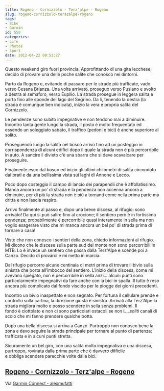 ```yaml
---
title: Rogeno - Cornizzolo - Terz'alpe - Rogeno
slug: rogeno-cornizzolo-terazalpe-rogeno
tags:
- Bike
- Garmin
id: 550
categories:
- Life
- Photos
- Sport
date: 2012-04-22 00:51:27
---
```


Questo weekend giro fuori provincia. Approfittando di una gita lecchese, decido di provare una delle poche salite che conosco nei dintorni.

Parto da Rogeno e, evitando di passare per le strade più trafficate, vado verso Cesana Brianza. Una volta arrivato, proseguo verso Pusiano e svolto a destra al semaforo, verso Eupilio. La strada prosegue in leggera salita e porta fino alle sponde del lago del Segrino. Da lì, tenendo la destra (la strada é comunque ben indicata), inizio la vera e propria salita del Cornizzolo.

<!--more-->

Le pendenze sono subito impegnative e non tendono mai a diminuire. Incontro tanta gente lungo la strada, il posto è molto frequentato ed essendo un soleggiato sabato, il traffico (pedoni e bici) è anche superiore al solito.

Proseguendo lungo la salita nel bosco arrivo fino ad un posteggio in corrispondenza di alcuni edifici dopo il quale la strada non è più percorribile in auto. A sancire il divieto c'è una sbarra che si deve scavalcare per proseguire.

Finalmente esco dal bosco ed inizio gli ultimi chilometri di salita circondato dai prati e da una bellissima vista sui laghi di Annone e Lecco.

Poco dopo costeggio il campo di lancio dei parapendii che è affollatissimo. Manca ancora un po' di strada e la pendenza non accenna ancora a diminuire, per di più la strada non è più a tornanti come nella prima parte ma dritta e non lascia respiro.

Arrivo finalmente al passo e, dopo una breve discesa, al rifugio: sono arrivato! Da qui si può salire fino al crocione; il sentiero però è in fortissima pendenza; probabilmente è percorribile quasi interamente in sella ma non voglio esagerare visto che mi manca ancora un bel po' di strada prima di tornare a casa!


Visto che non conosco i sentieri della zona, chiedo informazioni al rifugio. Mi dicono che le discese sulla parte sud del monte non sono percorribili in MTB. Lo è invece un sentiero che passa dalla Terz'Alpe e scende poi a Canzo. Decido di provarci e mi metto in marcia.

Dal rifugio percorro alcune centinaia di metri prima di trovare il bivio sulla sinistra che porta all'imbocco del sentiero. L'inizio della discesa, come mi avevano spiegato, non è percorribile in sella anzi... alcuni punti sono particolarmente impegnativi da fare anche con la bici in spalla. Il tutto è reso ancora più complicato dal fondo viscido per le piogge dei giorni precedenti.

Incontro un bivio inaspettato e non segnato. Per fortuna il cellulare prende e controllo sulla cartina, la direzione giusta è sinistra. Arrivati alla Terz'Alpe la strada migliora molto e posso scendere in sella senza problemi. Il fondo è ciottolato e non ci sono particolari ostacoli se non i_ __soliti_ canali di scolo che mi fanno prendere qualche botta.

Dopo una bella discesa si arriva a Canzo. Purtroppo non conosco bene la zona e devo seguire la strada principale per tornare al punto di partenza: trafficata e in alcuni punti stretta.

Sicuramente un bel giro, con una salita molto impegnativa e una discesa, purtroppo, rovinata dalla prima parte che è davvero difficile e obbliga scendere parecchie volte dalla bici.

## [Rogeno - Cornizzolo - Terz'alpe - Rogeno](http://connect.garmin.com/activity/170244697)

Vía [Garmin Connect - alexmufatti](http://connect.garmin.com/explore?owner=alexmufatti)
